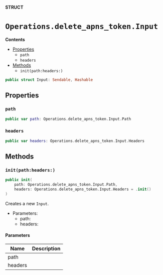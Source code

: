 **STRUCT**

# `Operations.delete_apns_token.Input`

**Contents**

- [Properties](#properties)
  - `path`
  - `headers`
- [Methods](#methods)
  - `init(path:headers:)`

```swift
public struct Input: Sendable, Hashable
```

## Properties
### `path`

```swift
public var path: Operations.delete_apns_token.Input.Path
```

### `headers`

```swift
public var headers: Operations.delete_apns_token.Input.Headers
```

## Methods
### `init(path:headers:)`

```swift
public init(
    path: Operations.delete_apns_token.Input.Path,
    headers: Operations.delete_apns_token.Input.Headers = .init()
)
```

Creates a new `Input`.

- Parameters:
  - path:
  - headers:

#### Parameters

| Name | Description |
| ---- | ----------- |
| path |  |
| headers |  |